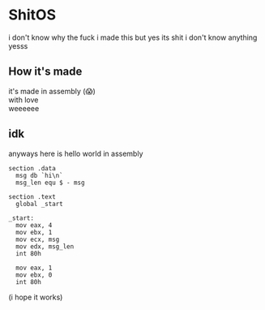 # ShitOS
i don't know why the fuck i made this but yes its shit i don't know anything yesss  
  

  
## How it's made  
it's made in assembly (😱)  
with love  
weeeeee  

## idk
anyways here is hello world in assembly
```assembly
section .data
  msg db `hi\n`
  msg_len equ $ - msg

section .text
  global _start

_start:
  mov eax, 4
  mov ebx, 1
  mov ecx, msg
  mov edx, msg_len
  int 80h

  mov eax, 1
  mov ebx, 0
  int 80h
```
(i hope it works)
